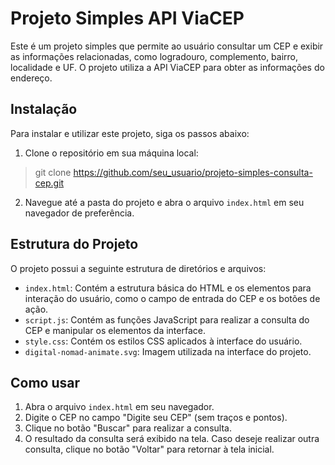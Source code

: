 # Projeto Simples API ViaCEP

Este é um projeto simples que permite ao usuário consultar um CEP e exibir as informações relacionadas, como logradouro, complemento, bairro, localidade e UF. O projeto utiliza a API ViaCEP para obter as informações do endereço.

## Instalação

Para instalar e utilizar este projeto, siga os passos abaixo:

1. Clone o repositório em sua máquina local:

 >git clone https://github.com/seu_usuario/projeto-simples-consulta-cep.git

2. Navegue até a pasta do projeto e abra o arquivo `index.html` em seu navegador de preferência.

## Estrutura do Projeto

O projeto possui a seguinte estrutura de diretórios e arquivos:

- `index.html`: Contém a estrutura básica do HTML e os elementos para interação do usuário, como o campo de entrada do CEP e os botões de ação.
- `script.js`: Contém as funções JavaScript para realizar a consulta do CEP e manipular os elementos da interface.
- `style.css`: Contém os estilos CSS aplicados à interface do usuário.
- `digital-nomad-animate.svg`: Imagem utilizada na interface do projeto.

## Como usar

1. Abra o arquivo `index.html` em seu navegador.
2. Digite o CEP no campo "Digite seu CEP" (sem traços e pontos).
3. Clique no botão "Buscar" para realizar a consulta.
4. O resultado da consulta será exibido na tela. Caso deseje realizar outra consulta, clique no botão "Voltar" para retornar à tela inicial.


